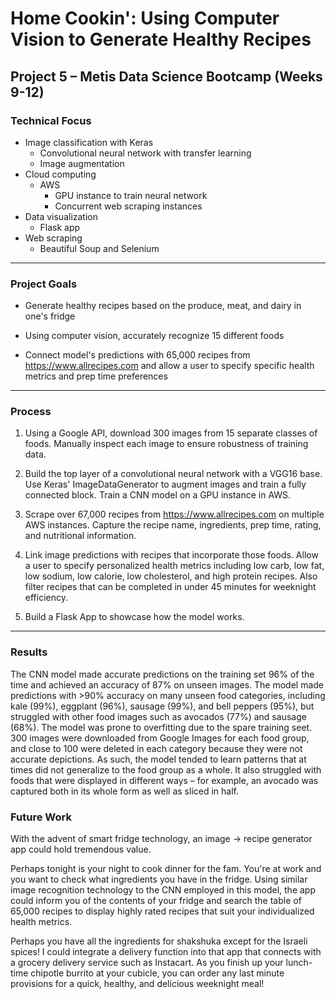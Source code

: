 # Home Cookin': Using Computer Vision to Generate Healthy Recipes

## Project 5 – Metis Data Science Bootcamp  (Weeks 9-12)

### Technical Focus
- Image classification with Keras
	- Convolutional neural network with transfer learning
	- Image augmentation
- Cloud computing
	- AWS
		- GPU instance to train neural network 
		- Concurrent web scraping instances
- Data visualization 
	- Flask app
- Web scraping
	- Beautiful Soup and Selenium
---
### Project Goals
- Generate healthy recipes based on the produce, meat, and dairy in one's fridge

- Using computer vision, accurately recognize 15 different foods

- Connect model's predictions with 65,000 recipes from https://www.allrecipes.com and allow a user to specify specific health metrics and prep time preferences

---
### Process
1) Using a Google API, download 300 images from 15 separate classes of foods. Manually inspect each image to ensure robustness of training data.

2) Build the top layer of a convolutional neural network with a VGG16 base.  Use Keras' ImageDataGenerator to augment images and train a fully connected block.  Train a CNN model on a GPU instance in AWS. 

3) Scrape over 67,000 recipes from https://www.allrecipes.com on multiple AWS instances.  Capture the recipe name, ingredients, prep time, rating, and nutritional information.

4) Link image predictions with recipes that incorporate those foods. Allow a user to specify personalized health metrics including low carb, low fat, low sodium, low calorie, low cholesterol, and high protein recipes.  Also filter recipes that can be completed in under 45 minutes for weeknight efficiency.

5) Build a Flask App to showcase how the model works.

---
### Results

The CNN model made accurate predictions on the training set 96% of the time and achieved an accuracy of 87% on unseen images.  The model made predictions with >90% accuracy on many unseen food categories, including kale (99%), eggplant (96%), sausage (99%), and bell peppers (95%), but struggled with other food images such as avocados (77%) and sausage (68%).
The model was prone to overfitting due to the spare training seet.  300 images were downloaded from Google Images for each food group, and close to 100 were deleted in each category because they were not accurate depictions. As such, the model tended to learn patterns that at times did not generalize to the food group as a whole. It also struggled with foods that were displayed in different ways – for example, an avocado was captured both in its whole form as well as sliced in half.



### Future Work

With the advent of smart fridge technology, an image &#8594; recipe generator app could hold tremendous value. 

Perhaps tonight is your night to cook dinner for the fam. You're at work and you want to check what ingredients you have in the fridge. Using similar image recognition technology to the CNN employed in this model, the app could inform you of the contents of your fridge and search the table of 65,000 recipes to display highly rated recipes that suit your individualized health metrics.

Perhaps you have all the ingredients for shakshuka except for the Israeli spices! I could integrate a delivery function into that app that connects with a grocery delivery service such as Instacart. As you finish up your lunch-time chipotle burrito at your cubicle, you can order any last minute provisions for a quick, healthy, and delicious weeknight meal!

